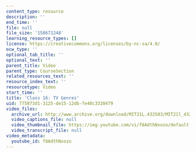 ```yaml
---
content_type: resource
description: ''
end_time: ''
file: null
file_size: '158671248'
learning_resource_types: []
license: https://creativecommons.org/licenses/by-nc-sa/4.0/
ocw_type: ''
optional_tab_title: ''
optional_text: ''
parent_title: Video
parent_type: CourseSection
related_resources_text: ''
resource_index_text: ''
resourcetype: Video
start_time: ''
title: 'Class 16: TV Genres'
uid: 775873d1-3125-de15-12db-fe40c3320479
video_files:
  archive_url: http://www.archive.org/download/MIT21L.432S03/MIT21l_432F01class16_300k.mp4
  video_captions_file: null
  video_thumbnail_file: https://img.youtube.com/vi/f8AdthNxozo/default.jpg
  video_transcript_file: null
video_metadata:
  youtube_id: f8AdthNxozo
---
```

